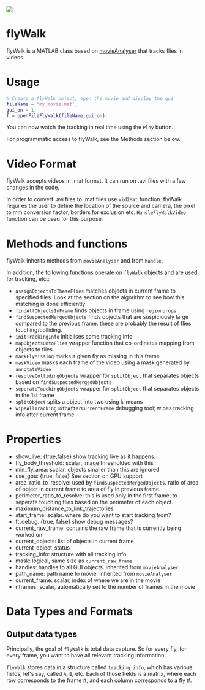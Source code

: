![](images/Orientation_method_1_croppng.gif)

# flyWalk

flyWalk is a MATLAB class based on [movieAnalyser](https://github.com/sg-s/movie-analyser) that tracks flies in videos. 

# Usage 

```matlab
% Create a flyWalk object, open the movie and display the gui
fileName = 'my_movie.mat';
gui_on = 1;
f = openFileFlyWalk(fileName,gui_on);
```
You can now watch the tracking in real time using the `Play` button. 

For programmatic access to flyWalk, see the Methods section below. 



# Video Format

flyWalk accepts videos in .mat format. It can run on .avi files with a few changes in the code.

In order to convert .avi files to .mat files use `Vid2Mat` function.  flyWalk requires the user to define the location of the source and camera, the pixel to mm conversion factor, borders for exclusion etc.  `HandleFlyWalkVideo` function can be used for this purpose. 

# Methods and functions 

flyWalk inherits methods from `movieAnalyser` and from `handle`. 

In addition, the following functions operate on `flyWalk` objects and are used for tracking, etc.:


* `assignObjectsToTheseFlies`	matches objects in current frame to specified flies. Look at the section on the algorithm to see how this matching is done efficiently 
* `findAllObjectsInFrame` finds objects in frame using `regionprops`			
* `findSuspectedMergedObjects` finds objects that are suspiciously large compared to the previous frame. these are probably the result of flies touching/colliding.			    					
* `initTrackingInfo` initialises some tracking info 				
* `mapObjectsOntoFlies` wrapper function that co-ordinates mapping from objects to flies 
* `markFlyMissing` marks a given fly as missing in this frame
* `maskVideo` masks each frame of the video using a mask generated by `annotateVideo`
* `resolveCollidingObjects` wrapper for `splitObject` that separates objects based on `findSuspectedMergedObjects`
* `seperateTouchingObjects` wrapper for `splitObject` that separates objects in the 1st frame
* `splitObject` splits a object into two using k-means
* `wipeAllTrackingInfoAfterCurrentFrame` debugging tool; wipes tracking info after current frame

# Properties 

* show_live: {true,false} show tracking live as it happens.
* fly_body_threshold: scalar, image thresholded with this
* min_fly_area: scalar, objects smaller than this are ignored 
* use_gpu: {true, false} See section on GPU support 
* area_ratio_to_resolve: used by `findSuspectedMergedObjects`. ratio of area of object in current frame to area of fly in previous frame. 
* perimeter_ratio_to_resolve: this is used only in the first frame, to seperate touching flies based on the perimeter of each object. 
* maximum_distance_to_link_trajectories
* start_frame: scalar. where do you want to start tracking from?
* ft_debug: {true, false} show debug messages?
* current_raw_frame: contains the raw frame that is currently being worked on
* current_objects: list of objects in current frame
* current_object_status
* tracking_info: structure with all tracking info
* mask: logical, same size as `current_raw_frame`
* handles: handles to all GUI objects. inherited from `movieAnalyser` 
* path_name: path name to movie. inherited from `movieAnalyser` 
* current_frame: scalar, index of where we are in the movie
* nframes: scalar, automatically set to the number of frames in the movie


# Data Types and Formats

## Output data types

Principally, the goal of `flyWalk` is total data capture. So for every fly, for every frame, you want to have all relevant tracking information. 

`flyWalk` stores data in a structure called `tracking_info`, which has various fields, let's say, called `A`, `B`, etc. Each of those fields is a matrix, where each row corresponds to the frame #, and each column corresponds to a  fly #. 

